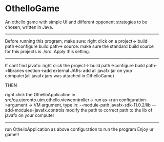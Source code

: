# OthelloGame
An othello game with simple UI and different opponent strategies to be chosen, written in Java.

-----------------------------------------------------------------------------------------------------
Before running this program, make sure:
right click on a project-> build path->configure build path-> source: make sure the standard build source for this projects is ./src. Apply this setting.

-----------------------------------------------------------------------------------------------------
If cant find javafx:
right click the project-> build path->configure build path->libraries section->add external JARs: add all javafx jar on your computer(all javafx jars was attached in OthelloGame)

THEN

right click the OthelloApplication in src/ca.utoronto.utm.othello.viewcontroller-> run as->run configuration->argument -> VM argument, type in:
--module-path  javafx-sdk-11.0.2/lib --add-modules=javafx.controls 
 modify the path to correct path to the lib of javafx on your computer

-----------------------------------------------------------------------------------------------------
run OthelloApplication as above configuration to run the program
Enjoy ur game!!

